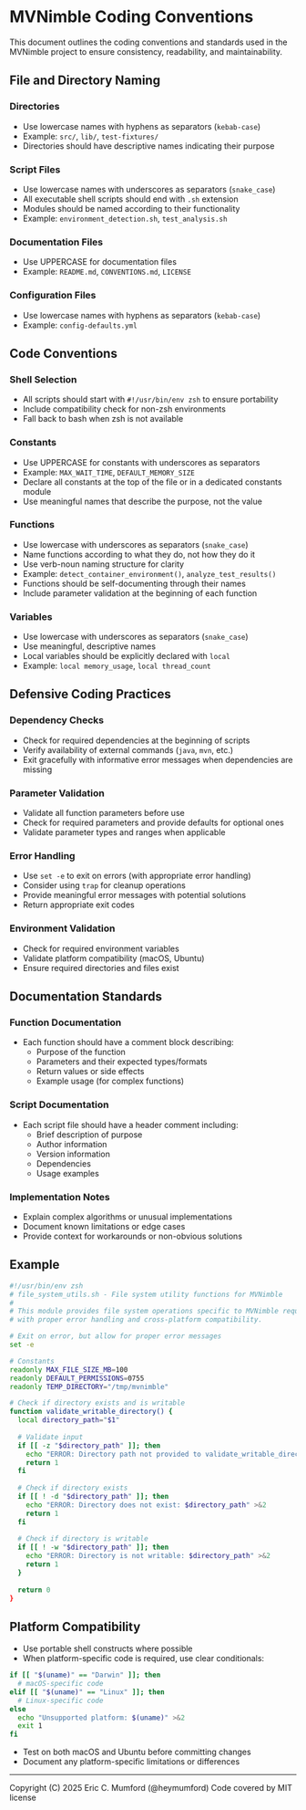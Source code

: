 # MVNimble Coding Conventions

This document outlines the coding conventions and standards used in the MVNimble project to ensure consistency, readability, and maintainability.

## File and Directory Naming

### Directories

- Use lowercase names with hyphens as separators (`kebab-case`)
- Example: `src/`, `lib/`, `test-fixtures/`
- Directories should have descriptive names indicating their purpose

### Script Files

- Use lowercase names with underscores as separators (`snake_case`)
- All executable shell scripts should end with `.sh` extension
- Modules should be named according to their functionality
- Example: `environment_detection.sh`, `test_analysis.sh`

### Documentation Files

- Use UPPERCASE for documentation files
- Example: `README.md`, `CONVENTIONS.md`, `LICENSE`

### Configuration Files

- Use lowercase names with hyphens as separators (`kebab-case`)
- Example: `config-defaults.yml`

## Code Conventions

### Shell Selection

- All scripts should start with `#!/usr/bin/env zsh` to ensure portability
- Include compatibility check for non-zsh environments
- Fall back to bash when zsh is not available

### Constants

- Use UPPERCASE for constants with underscores as separators
- Example: `MAX_WAIT_TIME`, `DEFAULT_MEMORY_SIZE`
- Declare all constants at the top of the file or in a dedicated constants module
- Use meaningful names that describe the purpose, not the value

### Functions

- Use lowercase with underscores as separators (`snake_case`)
- Name functions according to what they do, not how they do it
- Use verb-noun naming structure for clarity
- Example: `detect_container_environment()`, `analyze_test_results()`
- Functions should be self-documenting through their names
- Include parameter validation at the beginning of each function

### Variables

- Use lowercase with underscores as separators (`snake_case`)
- Use meaningful, descriptive names
- Local variables should be explicitly declared with `local`
- Example: `local memory_usage`, `local thread_count`

## Defensive Coding Practices

### Dependency Checks

- Check for required dependencies at the beginning of scripts
- Verify availability of external commands (`java`, `mvn`, etc.)
- Exit gracefully with informative error messages when dependencies are missing

### Parameter Validation

- Validate all function parameters before use
- Check for required parameters and provide defaults for optional ones
- Validate parameter types and ranges when applicable

### Error Handling

- Use `set -e` to exit on errors (with appropriate error handling)
- Consider using `trap` for cleanup operations
- Provide meaningful error messages with potential solutions
- Return appropriate exit codes

### Environment Validation

- Check for required environment variables
- Validate platform compatibility (macOS, Ubuntu)
- Ensure required directories and files exist

## Documentation Standards

### Function Documentation

- Each function should have a comment block describing:
  - Purpose of the function
  - Parameters and their expected types/formats
  - Return values or side effects
  - Example usage (for complex functions)

### Script Documentation

- Each script file should have a header comment including:
  - Brief description of purpose
  - Author information
  - Version information
  - Dependencies
  - Usage examples

### Implementation Notes

- Explain complex algorithms or unusual implementations
- Document known limitations or edge cases
- Provide context for workarounds or non-obvious solutions

## Example

```bash
#!/usr/bin/env zsh
# file_system_utils.sh - File system utility functions for MVNimble
# 
# This module provides file system operations specific to MVNimble requirements
# with proper error handling and cross-platform compatibility.

# Exit on error, but allow for proper error messages
set -e

# Constants
readonly MAX_FILE_SIZE_MB=100
readonly DEFAULT_PERMISSIONS=0755
readonly TEMP_DIRECTORY="/tmp/mvnimble"

# Check if directory exists and is writable
function validate_writable_directory() {
  local directory_path="$1"
  
  # Validate input
  if [[ -z "$directory_path" ]]; then
    echo "ERROR: Directory path not provided to validate_writable_directory" >&2
    return 1
  fi
  
  # Check if directory exists
  if [[ ! -d "$directory_path" ]]; then
    echo "ERROR: Directory does not exist: $directory_path" >&2
    return 1
  fi
  
  # Check if directory is writable
  if [[ ! -w "$directory_path" ]]; then
    echo "ERROR: Directory is not writable: $directory_path" >&2
    return 1
  }
  
  return 0
}
```

## Platform Compatibility

- Use portable shell constructs where possible
- When platform-specific code is required, use clear conditionals:

```bash
if [[ "$(uname)" == "Darwin" ]]; then
  # macOS-specific code
elif [[ "$(uname)" == "Linux" ]]; then
  # Linux-specific code
else
  echo "Unsupported platform: $(uname)" >&2
  exit 1
fi
```

- Test on both macOS and Ubuntu before committing changes
- Document any platform-specific limitations or differences

---
Copyright (C) 2025 Eric C. Mumford (@heymumford) Code covered by MIT license
